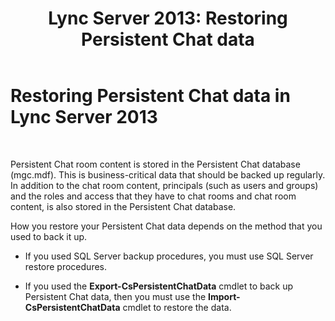 ﻿---
title: 'Lync Server 2013: Restoring Persistent Chat data'
TOCTitle: Restoring Persistent Chat data
ms:assetid: c251a7fa-50da-434b-b39a-17f5978ce736
ms:mtpsurl: https://technet.microsoft.com/en-us/library/JJ945649(v=OCS.15)
ms:contentKeyID: 51541516
ms.date: 07/23/2014
mtps_version: v=OCS.15
---

# Restoring Persistent Chat data in Lync Server 2013

 


Persistent Chat room content is stored in the Persistent Chat database (mgc.mdf). This is business-critical data that should be backed up regularly. In addition to the chat room content, principals (such as users and groups) and the roles and access that they have to chat rooms and chat room content, is also stored in the Persistent Chat database.

How you restore your Persistent Chat data depends on the method that you used to back it up.

  - If you used SQL Server backup procedures, you must use SQL Server restore procedures.

  - If you used the **Export-CsPersistentChatData** cmdlet to back up Persistent Chat data, then you must use the **Import-CsPersistentChatData** cmdlet to restore the data.

